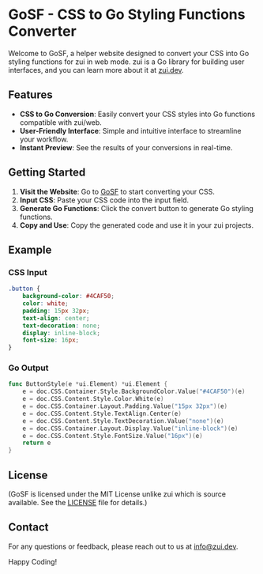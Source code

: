 # GoSF - CSS to Go Styling Functions Converter

Welcome to GoSF, a helper website designed to convert your CSS into Go styling functions for zui in web mode. zui is a Go library for building user interfaces, and you can learn more about it at [zui.dev](https://zui.dev).

## Features

- **CSS to Go Conversion**: Easily convert your CSS styles into Go functions compatible with zui/web.
- **User-Friendly Interface**: Simple and intuitive interface to streamline your workflow.
- **Instant Preview**: See the results of your conversions in real-time.

## Getting Started

1. **Visit the Website**: Go to [GoSF](https://zui.dev/gosf) to start converting your CSS.
2. **Input CSS**: Paste your CSS code into the input field.
3. **Generate Go Functions**: Click the convert button to generate Go styling functions.
4. **Copy and Use**: Copy the generated code and use it in your zui projects.

## Example

### CSS Input
```css
.button {
    background-color: #4CAF50;
    color: white;
    padding: 15px 32px;
    text-align: center;
    text-decoration: none;
    display: inline-block;
    font-size: 16px;
}
```

### Go Output
```go
func ButtonStyle(e *ui.Element) *ui.Element {
	e = doc.CSS.Container.Style.BackgroundColor.Value("#4CAF50")(e)
	e = doc.CSS.Content.Style.Color.White(e)
	e = doc.CSS.Container.Layout.Padding.Value("15px 32px")(e)
	e = doc.CSS.Content.Style.TextAlign.Center(e)
	e = doc.CSS.Content.Style.TextDecoration.Value("none")(e)
	e = doc.CSS.Container.Layout.Display.Value("inline-block")(e)
	e = doc.CSS.Content.Style.FontSize.Value("16px")(e)
	return e
}
```

## License

(GoSF is licensed under the MIT License unlike zui which is source available. See the [LICENSE](LICENSE) file for details.)

## Contact

For any questions or feedback, please reach out to us at [info@zui.dev](mailto:sinfo@zui.dev).

Happy Coding!
